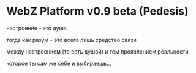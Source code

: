 # WebZ Platform v0.9 beta (Pedesis)

настроение - это душа,

тогда как разум - это всего лишь средство связи

между настроением (то есть душой) и тем проявлением реальности,

которое ты сам же себе и выбираешь...

